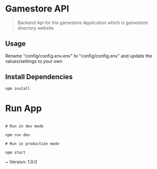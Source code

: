 # Gamestore API

> Backend Api for the gamestore Application which is gamestore directory website

## Usage

Rename "config/config.env.env" to "config/config.env" and update the values/settings to your own

## Install Dependencies

```
npm install

```

# Run App

```

# Run in dev mode

npm run dev

# Run in production mode

npm start
```

~ Version: 1.0.0
